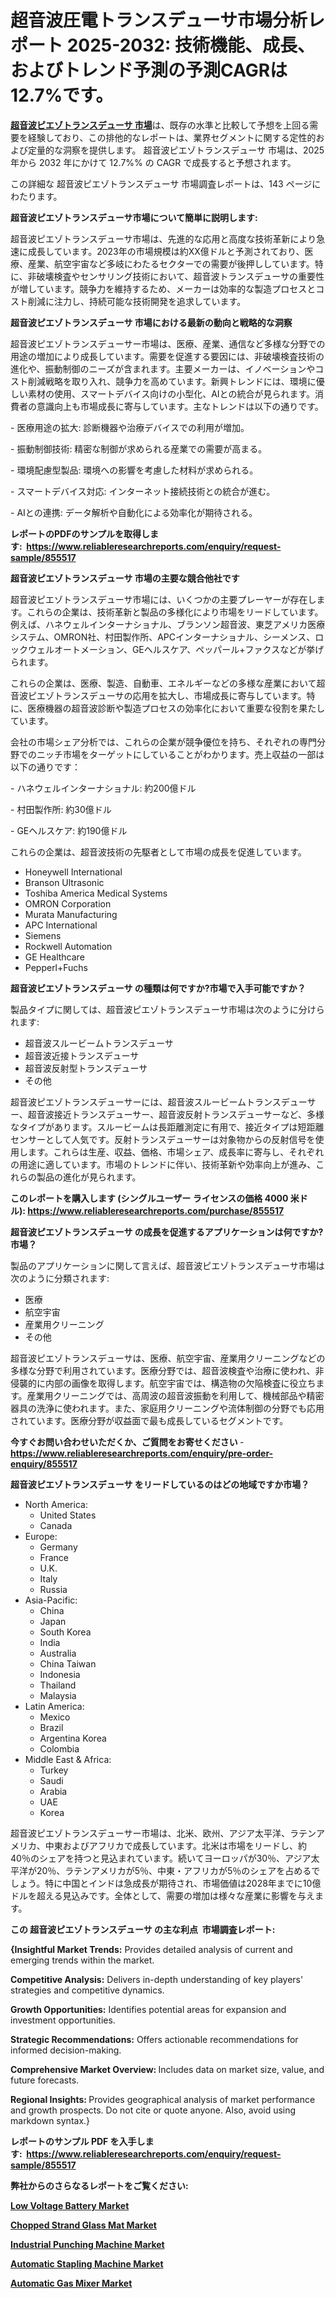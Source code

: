 <p><h1>超音波圧電トランスデューサ市場分析レポート 2025-2032: 技術機能、成長、およびトレンド予測の予測CAGRは12.7%です。</h1></p><p data-sourcepos="1:1-1:157"><strong><a href="https://www.reliableresearchreports.com/ultrasonic-piezo-transducer-r855517?utm_campaign=110&utm_medium=36&utm_source=Github&utm_content=ia&utm_term=16032025&utm_id=ultrasonic-piezo-transducer">超音波ピエゾトランスデューサ 市場</a></strong>は、既存の水準と比較して予想を上回る需要を経験しており、この排他的なレポートは、業界セグメントに関する定性的および定量的な洞察を提供します。 超音波ピエゾトランスデューサ 市場は、2025 年から 2032 年にかけて 12.7%% の CAGR で成長すると予想されます。</p>
<p data-sourcepos="3:1-3:50">この詳細な 超音波ピエゾトランスデューサ 市場調査レポートは、143 ページにわたります。</p>
<p><strong>超音波ピエゾトランスデューサ市場について簡単に説明します:</strong></p>
<p><p>超音波ピエゾトランスデューサ市場は、先進的な応用と高度な技術革新により急速に成長しています。2023年の市場規模は約XX億ドルと予測されており、医療、産業、航空宇宙など多岐にわたるセクターでの需要が後押ししています。特に、非破壊検査やセンサリング技術において、超音波トランスデューサの重要性が増しています。競争力を維持するため、メーカーは効率的な製造プロセスとコスト削減に注力し、持続可能な技術開発を追求しています。</p></p>
<p><strong>超音波ピエゾトランスデューサ 市場における最新の動向と戦略的な洞察</strong></p>
<p><p>超音波ピエゾトランスデューサー市場は、医療、産業、通信など多様な分野での用途の増加により成長しています。需要を促進する要因には、非破壊検査技術の進化や、振動制御のニーズが含まれます。主要メーカーは、イノベーションやコスト削減戦略を取り入れ、競争力を高めています。新興トレンドには、環境に優しい素材の使用、スマートデバイス向けの小型化、AIとの統合が見られます。消費者の意識向上も市場成長に寄与しています。主なトレンドは以下の通りです。</p><p>- 医療用途の拡大: 診断機器や治療デバイスでの利用が増加。</p><p>- 振動制御技術: 精密な制御が求められる産業での需要が高まる。</p><p>- 環境配慮型製品: 環境への影響を考慮した材料が求められる。</p><p>- スマートデバイス対応: インターネット接続技術との統合が進む。</p><p>- AIとの連携: データ解析や自動化による効率化が期待される。</p></p>
<p><strong>レポートのPDFのサンプルを取得します</strong><strong>:&nbsp;&nbsp;<a href="https://www.reliableresearchreports.com/enquiry/request-sample/855517?utm_campaign=110&utm_medium=36&utm_source=Github&utm_content=ia&utm_term=16032025&utm_id=ultrasonic-piezo-transducer">https://www.reliableresearchreports.com/enquiry/request-sample/855517</a></strong></p>
<p><strong>超音波ピエゾトランスデューサ 市場の主要な競合他社です</strong></p>
<p><p>超音波ピエゾトランスデューサ市場には、いくつかの主要プレーヤーが存在します。これらの企業は、技術革新と製品の多様化により市場をリードしています。例えば、ハネウェルインターナショナル、ブランソン超音波、東芝アメリカ医療システム、OMRON社、村田製作所、APCインターナショナル、シーメンス、ロックウェルオートメーション、GEヘルスケア、ペッパール+ファクスなどが挙げられます。</p><p>これらの企業は、医療、製造、自動車、エネルギーなどの多様な産業において超音波ピエゾトランスデューサの応用を拡大し、市場成長に寄与しています。特に、医療機器の超音波診断や製造プロセスの効率化において重要な役割を果たしています。</p><p>会社の市場シェア分析では、これらの企業が競争優位を持ち、それぞれの専門分野でのニッチ市場をターゲットにしていることがわかります。売上収益の一部は以下の通りです：</p><p>- ハネウェルインターナショナル: 約200億ドル</p><p>- 村田製作所: 約30億ドル</p><p>- GEヘルスケア: 約190億ドル</p><p>これらの企業は、超音波技術の先駆者として市場の成長を促進しています。</p></p>
<p><ul><li>Honeywell International</li><li>Branson Ultrasonic</li><li>Toshiba America Medical Systems</li><li>OMRON Corporation</li><li>Murata Manufacturing</li><li>APC International</li><li>Siemens</li><li>Rockwell Automation</li><li>GE Healthcare</li><li>Pepperl+Fuchs</li></ul></p>
<p><strong>超音波ピエゾトランスデューサ の種類は何ですか?市場で入手可能ですか？</strong></p>
<p>製品タイプに関しては、超音波ピエゾトランスデューサ市場は次のように分けられます:</p>
<p><ul><li>超音波スルービームトランスデューサ</li><li>超音波近接トランスデューサ</li><li>超音波反射型トランスデューサ</li><li>その他</li></ul></p>
<p><p>超音波ピエゾトランスデューサーには、超音波スルービームトランスデューサー、超音波接近トランスデューサー、超音波反射トランスデューサーなど、多様なタイプがあります。スルービームは長距離測定に有用で、接近タイプは短距離センサーとして人気です。反射トランスデューサーは対象物からの反射信号を使用します。これらは生産、収益、価格、市場シェア、成長率に寄与し、それぞれの用途に適しています。市場のトレンドに伴い、技術革新や効率向上が進み、これらの製品の進化が見られます。</p></p>
<p><strong>このレポートを購入します (シングルユーザー ライセンスの価格 4000 米ドル):&nbsp;<a href="https://www.reliableresearchreports.com/purchase/855517?utm_campaign=110&utm_medium=36&utm_source=Github&utm_content=ia&utm_term=16032025&utm_id=ultrasonic-piezo-transducer">https://www.reliableresearchreports.com/purchase/855517</a></strong></p>
<p><strong>超音波ピエゾトランスデューサ の成長を促進するアプリケーションは何ですか?市場？</strong></p>
<p>製品のアプリケーションに関して言えば、超音波ピエゾトランスデューサ市場は次のように分類されます:</p>
<p><ul><li>医療</li><li>航空宇宙</li><li>産業用クリーニング</li><li>その他</li></ul></p>
<p><p>超音波ピエゾトランスデューサは、医療、航空宇宙、産業用クリーニングなどの多様な分野で利用されています。医療分野では、超音波検査や治療に使われ、非侵襲的に内部の画像を取得します。航空宇宙では、構造物の欠陥検査に役立ちます。産業用クリーニングでは、高周波の超音波振動を利用して、機械部品や精密器具の洗浄に使われます。また、家庭用クリーニングや流体制御の分野でも応用されています。医療分野が収益面で最も成長しているセグメントです。</p></p>
<p><strong>今すぐお問い合わせいただくか、ご質問をお寄せください</strong><strong>&nbsp;</strong>-<strong><a href="https://www.reliableresearchreports.com/enquiry/pre-order-enquiry/855517?utm_campaign=110&utm_medium=36&utm_source=Github&utm_content=ia&utm_term=16032025&utm_id=ultrasonic-piezo-transducer">https://www.reliableresearchreports.com/enquiry/pre-order-enquiry/855517</a></strong></p>
<p><strong>超音波ピエゾトランスデューサ をリードしているのはどの地域ですか市場？</strong></p>
<p><ul>
    <li>
        North America:
        <ul>
            <li>United States</li>
            <li>Canada</li>
        </ul>
    </li>
    <li>
        Europe:
        <ul>
            <li>Germany</li>
            <li>France</li>
            <li>U.K.</li>
            <li>Italy</li>
            <li>Russia</li>
        </ul>
    </li>
    <li>
        Asia-Pacific:
        <ul>
            <li>China</li>
            <li>Japan</li>
            <li>South Korea</li>
            <li>India</li>
            <li>Australia</li>
            <li>China Taiwan</li>
            <li>Indonesia</li>
            <li>Thailand</li>
            <li>Malaysia</li>
        </ul>
    </li>
    <li>
        Latin America:
        <ul>
            <li>Mexico</li>
            <li>Brazil</li>
            <li>Argentina Korea</li>
            <li>Colombia</li>
        </ul>
    </li>
    <li>
        Middle East & Africa:
        <ul>
            <li>Turkey</li>
            <li>Saudi</li>
            <li>Arabia</li>
            <li>UAE</li>
            <li>Korea</li>
        </ul>
    </li>
    </ul></p>
<p><p>超音波ピエゾトランスデューサー市場は、北米、欧州、アジア太平洋、ラテンアメリカ、中東およびアフリカで成長しています。北米は市場をリードし、約40％のシェアを持つと見込まれています。続いてヨーロッパが30％、アジア太平洋が20％、ラテンアメリカが5％、中東・アフリカが5％のシェアを占めるでしょう。特に中国とインドは急成長が期待され、市場価値は2028年までに10億ドルを超える見込みです。全体として、需要の増加は様々な産業に影響を与えます。</p></p>
<p><strong>この 超音波ピエゾトランスデューサ の主な利点&nbsp; 市場調査レポート:</strong></p>
<p><strong>{Insightful Market Trends:</strong> Provides detailed analysis of current and emerging trends within the market.</p>
<p><strong>Competitive Analysis:</strong> Delivers in-depth understanding of key players' strategies and competitive dynamics.</p>
<p><strong>Growth Opportunities:</strong> Identifies potential areas for expansion and investment opportunities.</p>
<p><strong>Strategic Recommendations:</strong> Offers actionable recommendations for informed decision-making.</p>
<p><strong>Comprehensive Market Overview: </strong>Includes data on market size, value, and future forecasts.</p>
<p><strong>Regional Insights: </strong>Provides geographical analysis of market performance and growth prospects. Do not cite or quote anyone. Also, avoid using markdown syntax.}</p>
<p><strong>レポートのサンプル PDF を入手します:&nbsp;</strong><strong>&nbsp;<a href="https://www.reliableresearchreports.com/enquiry/request-sample/855517?utm_campaign=110&utm_medium=36&utm_source=Github&utm_content=ia&utm_term=16032025&utm_id=ultrasonic-piezo-transducer">https://www.reliableresearchreports.com/enquiry/request-sample/855517</a></strong></p>
<p></p>
<p></p>
<p></p>
<p></p>
<p><strong>弊社からのさらなるレポートをご覧ください:</strong></p>
<p><strong><p><a href="https://github.com/tabormahay2f/Market-Research-Report-List-1/blob/main/low-voltage-battery-market.md?utm_campaign=110&utm_medium=36&utm_source=Github&utm_content=ia&utm_term=16032025&utm_id=ultrasonic-piezo-transducer">Low Voltage Battery Market</a></p><p><a href="https://github.com/sutrejaron/Market-Research-Report-List-1/blob/main/chopped-strand-glass-mat-market.md?utm_campaign=110&utm_medium=36&utm_source=Github&utm_content=ia&utm_term=16032025&utm_id=ultrasonic-piezo-transducer">Chopped Strand Glass Mat Market</a></p><p><a href="https://github.com/siwerhommer97/Market-Research-Report-List-1/blob/main/industrial-punching-machine-market.md?utm_campaign=110&utm_medium=36&utm_source=Github&utm_content=ia&utm_term=16032025&utm_id=ultrasonic-piezo-transducer">Industrial Punching Machine Market</a></p><p><a href="https://github.com/baatetoshda/Market-Research-Report-List-1/blob/main/automatic-stapling-machine-market.md?utm_campaign=110&utm_medium=36&utm_source=Github&utm_content=ia&utm_term=16032025&utm_id=ultrasonic-piezo-transducer">Automatic Stapling Machine Market</a></p><p><a href="https://github.com/naingbiner7i/Market-Research-Report-List-1/blob/main/automatic-gas-mixer-market.md?utm_campaign=110&utm_medium=36&utm_source=Github&utm_content=ia&utm_term=16032025&utm_id=ultrasonic-piezo-transducer">Automatic Gas Mixer Market</a></p></strong></p>